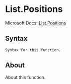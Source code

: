---
---

# List.Positions

Microsoft Docs: [List.Positions](https://docs.microsoft.com/en-us/powerquery-m/list-positions)

## Syntax

```
Syntax for this function.
```

## About

About this function.

